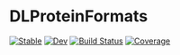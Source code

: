 # DLProteinFormats

[![Stable](https://img.shields.io/badge/docs-stable-blue.svg)](https://MurrellGroup.github.io/DLProteinFormats.jl/stable/)
[![Dev](https://img.shields.io/badge/docs-dev-blue.svg)](https://MurrellGroup.github.io/DLProteinFormats.jl/dev/)
[![Build Status](https://github.com/MurrellGroup/DLProteinFormats.jl/actions/workflows/CI.yml/badge.svg?branch=main)](https://github.com/MurrellGroup/DLProteinFormats.jl/actions/workflows/CI.yml?query=branch%3Amain)
[![Coverage](https://codecov.io/gh/MurrellGroup/DLProteinFormats.jl/branch/main/graph/badge.svg)](https://codecov.io/gh/MurrellGroup/DLProteinFormats.jl)
